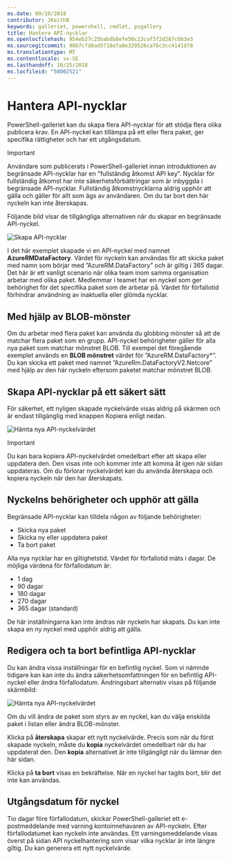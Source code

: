 ```yaml
---
ms.date: 09/10/2018
contributor: JKeithB
keywords: galleriet, powershell, cmdlet, psgallery
title: Hantera API-nycklar
ms.openlocfilehash: 954eb27c25babdb8efe50c13caf5f2d287c6b3e3
ms.sourcegitcommit: 98b7cfd8ad5718efa8e320526ca76c3cc4141d78
ms.translationtype: MT
ms.contentlocale: sv-SE
ms.lasthandoff: 10/25/2018
ms.locfileid: "50002521"
---
```

# <a name="managing-api-keys"></a>Hantera API-nycklar

PowerShell-galleriet kan du skapa flera API-nycklar för att stödja flera olika publicera krav. En API-nyckel kan tillämpa på ett eller flera paket, ger specifika rättigheter och har ett utgångsdatum.

> [!IMPORTANT]
> Användare som publicerats i PowerShell-galleriet innan introduktionen av begränsade API-nycklar har en ”fullständig åtkomst API key”. Nycklar för fullständig åtkomst har inte säkerhetsförbättringar som är inbyggda i begränsade API-nycklar. Fullständig åtkomstnycklarna aldrig upphör att gälla och gäller för allt som ägs av användaren. Om du tar bort den här nyckeln kan inte återskapas.

Följande bild visar de tillgängliga alternativen när du skapar en begränsade API-nyckel.

![Skapa API-nycklar](../../Images/PSGallery_KeyScoped.png)

I det här exemplet skapade vi en API-nyckel med namnet **AzureRMDataFactory**. Värdet för nyckeln kan användas för att skicka paket med namn som börjar med ”AzureRM.DataFactory” och är giltig i 365 dagar. Det här är ett vanligt scenario när olika team inom samma organisation arbetar med olika paket. Medlemmar i teamet har en nyckel som ger behörighet för det specifika paket som de arbetar på.
Värdet för förfallotid förhindrar användning av inaktuella eller glömda nycklar.

## <a name="using-glob-patterns"></a>Med hjälp av BLOB-mönster

Om du arbetar med flera paket kan använda du globbing mönster så att de matchar flera paket som en grupp. API-nyckel behörigheter gäller för alla nya paket som matchar mönstret BLOB. Till exempel det föregående exemplet används en **BLOB mönstret** värdet för ”AzureRM.DataFactory*”. Du kan skicka ett paket med namnet ”AzureRm.DataFactoryV2.Netcore” med hjälp av den här nyckeln eftersom paketet matchar mönstret BLOB.

## <a name="create-api-keys-securely"></a>Skapa API-nycklar på ett säkert sätt

För säkerhet, ett nyligen skapade nyckelvärde visas aldrig på skärmen och är endast tillgänglig med knappen Kopiera enligt nedan.

![Hämta nya API-nyckelvärdet](../../Images/PSGallery_CopyCreatedKey.png)

> [!IMPORTANT]
> Du kan bara kopiera API-nyckelvärdet omedelbart efter att skapa eller uppdatera den. Den visas inte och kommer inte att komma åt igen när sidan uppdateras. Om du förlorar nyckelvärdet kan du använda återskapa och kopiera nyckeln när den har återskapats.

## <a name="key-permissions-and-expiration"></a>Nyckelns behörigheter och upphör att gälla

Begränsade API-nycklar kan tilldela någon av följande behörigheter:

- Skicka nya paket
- Skicka ny eller uppdatera paket
- Ta bort paket

Alla nya nycklar har en giltighetstid. Värdet för förfallotid mäts i dagar. De möjliga värdena för förfallodatum är:

- 1 dag
- 90 dagar
- 180 dagar
- 270 dagar
- 365 dagar (standard)

De här inställningarna kan inte ändras när nyckeln har skapats. Du kan inte skapa en ny nyckel med upphör aldrig att gälla.

## <a name="editing-and-deleting-existing-api-keys"></a>Redigera och ta bort befintliga API-nycklar

Du kan ändra vissa inställningar för en befintlig nyckel. Som vi nämnde tidigare kan kan inte du ändra säkerhetsomfattningen för en befintlig API-nyckel eller ändra förfallodatum. Ändringsbart alternativ visas på följande skärmbild:

![Hämta nya API-nyckelvärdet](../../Images/PSGallery_EditAPIKey.png)

Om du vill ändra de paket som styrs av en nyckel, kan du välja enskilda paket i listan eller ändra BLOB-mönster.

Klicka på **återskapa** skapar ett nytt nyckelvärde. Precis som när du först skapade nyckeln, måste du **kopia** nyckelvärdet omedelbart när du har uppdaterat den. Den **kopia** alternativet är inte tillgängligt när du lämnar den här sidan.

Klicka på **ta bort** visas en bekräftelse. När en nyckel har tagits bort, blir det inte kan användas.

## <a name="key-expiration"></a>Utgångsdatum för nyckel

Tio dagar före förfallodatum, skickar PowerShell-galleriet ett e-postmeddelande med varning kontoinnehavaren av API-nyckeln. Efter förfallodatumet kan nyckeln inte användas. Ett varningsmeddelande visas överst på sidan API nyckelhantering som visar vilka nycklar är inte längre giltig. Du kan generera ett nytt nyckelvärde.
